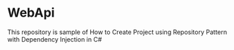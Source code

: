 # WebApi
This repository is sample of How to Create Project using Repository Pattern with Dependency Injection in C#
